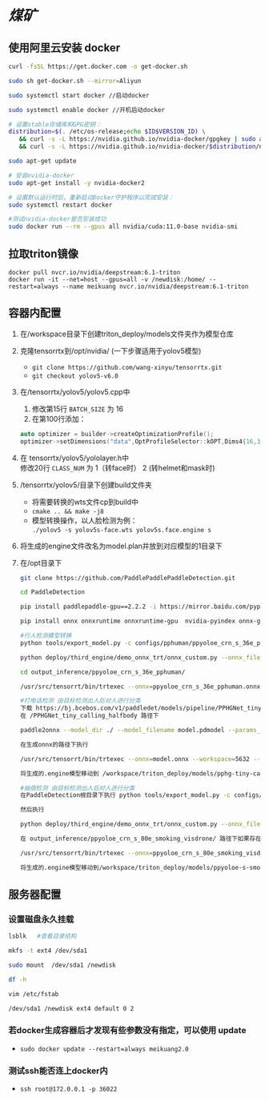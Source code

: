 # ***煤矿***
## **使用阿里云安装 docker**
```bash
curl -fsSL https://get.docker.com -o get-docker.sh

sudo sh get-docker.sh --mirror=Aliyun

sudo systemctl start docker //启动docker

sudo systemctl enable docker //开机启动docker

# 设置stable存储库和GPG密钥：
distribution=$(. /etc/os-release;echo $ID$VERSION_ID) \
   && curl -s -L https://nvidia.github.io/nvidia-docker/gpgkey | sudo apt-key add - \
   && curl -s -L https://nvidia.github.io/nvidia-docker/$distribution/nvidia-docker.list | sudo tee /etc/apt/sources.list.d/nvidia-docker.list

sudo apt-get update

# 安装nvidia-docker
sudo apt-get install -y nvidia-docker2

# 设置默认运行时后，重新启动Docker守护程序以完成安装：
sudo systemctl restart docker

#测试nvidia-docker是否安装成功
sudo docker run --rm --gpus all nvidia/cuda:11.0-base nvidia-smi
```

## **拉取triton镜像**
```docker
docker pull nvcr.io/nvidia/deepstream:6.1-triton 
docker run -it --net=host --gpus=all -v /newdisk:/home/ --restart=always --name meikuang nvcr.io/nvidia/deepstream:6.1-triton
```

## **容器内配置**
1. 在/workspace目录下创建triton_deploy/models文件夹作为模型仓库
2. 克隆tensorrtx到/opt/nvidia/  (一下步骤适用于yolov5模型)

    - `git clone https://github.com/wang-xinyu/tensorrtx.git`   
    - `git checkout yolov5-v6.0`

3. 在/tensorrtx/yolov5/yolov5.cpp中  
   1. 修改第15行 `BATCH_SIZE` 为 16
   2. 在第100行添加：   
    ```cpp
    auto optimizer = builder->createOptimizationProfile();  
    optimizer->setDimensions("data",OptProfileSelector::kOPT,Dims4{16,3,640,640});
    ```
4. 在 tensorrtx/yolov5/yololayer.h中  
   修改20行 `CLASS_NUM` 为 1（转face时） 2 (转helmet和mask时)
5. /tensorrtx/yolov5/目录下创建build文件夹  
   - 将需要转换的wts文件cp到build中
   - `cmake .. && make -j8`  
   - 模型转换操作，以人脸检测为例：  
    `./yolov5 -s yolov5s-face.wts yolov5s.face.engine s `
6. 将生成的engine文件改名为model.plan并放到对应模型的1目录下
7. 在/opt目录下  
    ```bash
    git clone https://github.com/PaddlePaddlePaddleDetection.git

    cd PaddleDetection

    pip install paddlepaddle-gpu==2.2.2 -i https://mirror.baidu.com/pypi/simple

    pip install onnx onnxruntime onnxruntime-gpu  nvidia-pyindex onnx-graphsurgeon paddle2onnx -i https://mirror.baidu.com/pypi/simple

    #行人检测模型转换
    python tools/export_model.py -c configs/pphuman/ppyoloe_crn_s_36e_pphuman.yml -o weights=https://paddledet.bj.bcebos.com/models/ppyoloe_crn_s_36e_crowdhuman.pdparams trt=True exclude_nms=True

    python deploy/third_engine/demo_onnx_trt/onnx_custom.py --onnx_file=output_inference/ppyoloe_crn_s_36e_pphuman/ppyoloe_crn_s_36e_pphuman.onnx --model_dir=output_inference/ppyoloe_crn_s_36e_pphuman/ --opset_version=11

    cd output_inference/ppyoloe_crn_s_36e_pphuman/

    /usr/src/tensorrt/bin/trtexec --onnx=ppyoloe_crn_s_36e_pphuman.onnx --workspace=5632 --saveEngine=ppyoloe_crn_s_36e_pphuman.engine --minShapes=image:1x3x640x640 --optShapes=image:16x3x640x640 --maxShapes=image:64x3x640x640 --verbose

    #打电话检测 由目标检测出人后对人进行分类
    下载 https://bj.bcebos.com/v1/paddledet/models/pipeline/PPHGNet_tiny_calling_halfbody.zip到任意路径 
    在 /PPHGNet_tiny_calling_halfbody 路径下 

    paddle2onnx --model_dir ./ --model_filename model.pdmodel --params_filename model.pdiparams --save_file model.onnx  --save_file model.onnx

    在生成onnx的路径下执行

    /usr/src/tensorrt/bin/trtexec --onnx=model.onnx --workspace=5632 --saveEngine=pphg224_t_calling.engine --minShapes=x:1x3x224x224 --optShapes=x:16x3x224x224 --maxShapes=x:64x3x224x224 --verbose 

    将生成的.engine模型移动到 /workspace/triton_deploy/models/pphg-tiny-call/1 重命名为 mode.plan 并替换现有的（如果存在） model.plan

    #抽烟检测 由目标检测出人后对人进行分类
    在PaddleDetection根目录下执行 python tools/export_model.py -c configs/pphuman/ppyoloe_crn_s_80e_smoking_visdrone.yml -o weights=https://bj.bcebos.com/v1/paddledet/models/pipeline/ppyoloe_crn_s_80e_smoking_visdrone.pdparams  trt=True exclude_nms=True

    然后执行

    python deploy/third_engine/demo_onnx_trt/onnx_custom.py --onnx_file=output_inference/ppyoloe_crn_s_80e_smoking_visdrone/ppyoloe_crn_s_80e_smoking_visdrone.onnx --model_dir=output_inference/ppyoloe_crn_s_80e_smoking_visdrone/ --opset_version=11

    在 output_inference/ppyoloe_crn_s_80e_smoking_visdrone/ 路径下如果存在onnx则直接执行该命令 
    
    /usr/src/tensorrt/bin/trtexec --onnx=ppyoloe_crn_s_80e_smoking_visdrone.onnx --workspace=5632 --saveEngine=ppyoloe_crn_s_80e_smoking_visdrone.engine --minShapes=image:1x3x640x640,scale_factor:1x2 --optShapes=image:16x3x640x640,scale_factor:16x2 --maxShapes=image:64x3x640x640,scale_factor:64x2 --verbose 
    
    将生成的.engine模型移动到/workspace/triton_deploy/models/ppyoloe-s-smoke/1重命名为mode.plan并替换现有的（如果存在）model.plan
    ```

## **服务器配置**
### 设置磁盘永久挂载
```bash
lsblk   #查看目录结构

mkfs -t ext4 /dev/sda1

sudo mount  /dev/sda1 /newdisk

df -h 

vim /etc/fstab

/dev/sda1 /newdisk ext4 default 0 2
```
### 若docker生成容器后才发现有些参数没有指定，可以使用 update  
- `sudo docker update --restart=always meikuang2.0`

### 测试ssh能否连上docker内

- `ssh root@172.0.0.1 -p 36022`